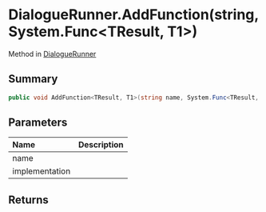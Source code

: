 # DialogueRunner.AddFunction(string,System.Func<TResult, T1>)

Method in [DialogueRunner](/api/csharp/yarn.unity.dialoguerunner.md)

## Summary



```csharp
public void AddFunction<TResult, T1>(string name, System.Func<TResult, T1> implementation)
```

## Parameters

|Name|Description|
|:---|:---|
|name||
|implementation||

## Returns



